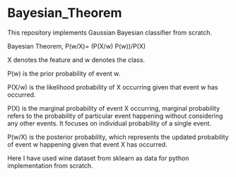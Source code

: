 # Bayesian_Theorem
This repository implements Gaussian Bayesian classifier from scratch.

Bayesian Theorem,
P(w/X)=  (P(X/w)  P(w))/P(X) 

X denotes the feature and w denotes the class.

P(w) is the prior probability of event w.

P(X/w) is the likelihood probability of X occurring given that event w has occurred.

P(X) is the marginal probability of event X occurring, marginal probability refers to the probability of particular event happening without considering any other events. It focuses on individual probability of a single event.

P(w/X) is the posterior probability, which represents the updated probability of event w happening given that event X has occurred.

Here I have used wine dataset from sklearn as data for python implementation from scratch.
